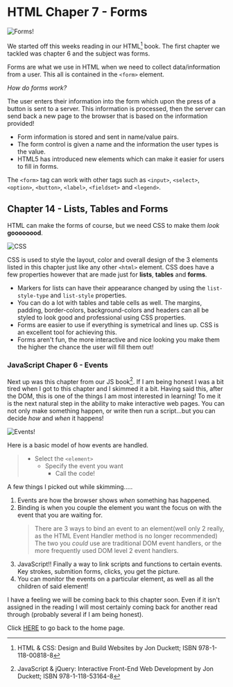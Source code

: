 # HTML Chaper 7 - Forms

![Forms!](https://encrypted-tbn0.gstatic.com/images?q=tbn:ANd9GcRElChImiwHHzLCcat2yOCjTDXGQSmPwYgrNA&usqp=CAU)

We started off this weeks reading in our HTML[^1] book.  The first chapter we tackled was chapter 6 and the subject was forms.  

Forms are what we use in HTML when we need to collect data/information from a user.  This all is contained in the `<form>` element.  

_How do forms work?_

The user enters their information into the form which upon the press of a button is sent to a server.  This information is processed, then the server can send back a new page to the browser that is based on the information provided!

- Form information is stored and sent in name/value pairs. 
- The form control is given a name and the information the user types is the value. 
- HTML5 has introduced new elements which can make it easier for users to fill in forms.  

The `<form>` tag can work with other tags such as `<input>`, `<select>`, `<option>`, `<button>`, `<label>`, `<fieldset>` and `<legend>`.

## Chapter 14 - Lists, Tables and Forms

HTML can make the forms of course, but we need CSS to make them _look_ **goooooood**.

![CSS](https://encrypted-tbn0.gstatic.com/images?q=tbn:ANd9GcQp958CX77Sgz1LjQc97Q04b0Ra3ZdFY9w7LQ&usqp=CAU)

CSS is used to style the layout, color and overall design of the 3 elements listed in this chapter just like any other `<html>` element.  CSS does have a few properties however that are made just for __lists__, __tables__ and __forms__.

- Markers for lists can have their appearance changed by using the `list-style-type` and `list-style` properties.
- You can do a lot with tables and table cells as well.  The margins, padding, border-colors, background-colors and headers can all be styled to look good and professional using CSS properties.  
- Forms are easier to use if everything is symetrical and lines up.  CSS is an excellent tool for achieving this.  
- Forms aren't fun, the more interactive and nice looking you make them the higher the chance the user will fill them out!

### JavaScript Chaper 6 - Events

Next up was this chapter from our JS book[^2].  If I am being honest I was a bit tired when I got to this chapter and I skimmed it a bit.  Having said this, after the DOM, this is one of the things I am most interested in learning!  To me it is the next natural step in the ability to make interactive web pages.  You can not only make something happen, or write then run a script...but you can decide _how_ and _when_ it happens!

![Events!](https://encrypted-tbn0.gstatic.com/images?q=tbn:ANd9GcStJM_ZBuM4e7FePLzKQ_Fx17sx7U0w6fDRGA&usqp=CAU)

Here is a basic model of how events are handled.

>- Select the `<element>`
>   - Specify the event you want
>     - Call the code!


A few things I picked out while skimming.....

1. Events are how the browser shows _when_ something has happened.  
2. Binding is when you couple the element you want the focus on with the event that you are waiting for.  
    > There are 3 ways to bind an event to an element(well only 2 really, as the HTML Event Handler method is no longer recommended)
    >The two you _could_ use are traditional DOM event handlers, or the more frequently used DOM level 2 event handlers. 
3. JavaScript!!  Finally a way to link scripts and functions to certain events.  Key strokes, submition forms, clicks, you get the picture. 
4. You can monitor the events on a particular element, as well as all the children of said element!

I have a feeling we will be coming back to this chapter soon.  Even if it isn't assigned in the reading I will most certainly coming back for another read through (probably several if I am being honest).

Click [HERE](README.md) to go back to the home page.

[^1]: HTML & CSS: Design and Build Websites by Jon Duckett; ISBN 978-1-118-00818-8

[^2]: JavaScript & jQuery: Interactive Front-End Web Development by Jon Duckett; ISBN 978-1-118-53164-8